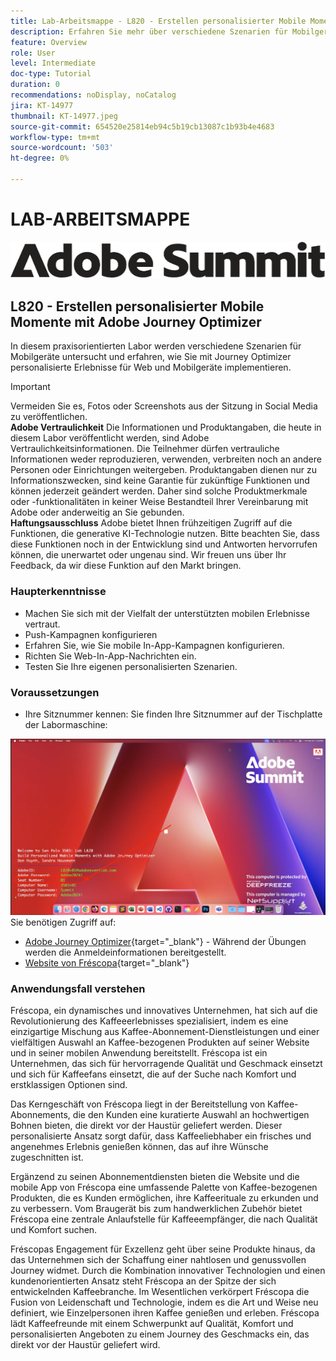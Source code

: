 ```yaml
---
title: Lab-Arbeitsmappe - L820 - Erstellen personalisierter Mobile Momente mit Adobe Journey Optimizer
description: Erfahren Sie mehr über verschiedene Szenarien für Mobilgeräte und erfahren Sie, wie Sie mit Journey Optimizer personalisierte Erlebnisse für Web und Mobilgeräte implementieren.
feature: Overview
role: User
level: Intermediate
doc-type: Tutorial
duration: 0
recommendations: noDisplay, noCatalog
jira: KT-14977
thumbnail: KT-14977.jpeg
source-git-commit: 654520e25814eb94c5b19cb13087c1b93b4e4683
workflow-type: tm+mt
source-wordcount: '503'
ht-degree: 0%

---
```



# LAB-ARBEITSMAPPE

![Adobe Summit - Alternativtext](/help/summit/l820-lab-workbook/assets/adobe-summit.png "Adobe Summit")

## L820 - Erstellen personalisierter Mobile Momente mit Adobe Journey Optimizer

In diesem praxisorientierten Labor werden verschiedene Szenarien für Mobilgeräte untersucht und erfahren, wie Sie mit Journey Optimizer personalisierte Erlebnisse für Web und Mobilgeräte implementieren.


>[!IMPORTANT]
>
>Vermeiden Sie es, Fotos oder Screenshots aus der Sitzung in Social Media zu veröffentlichen.
><br>
>**Adobe Vertraulichkeit**
>Die Informationen und Produktangaben, die heute in diesem Labor veröffentlicht werden, sind Adobe Vertraulichkeitsinformationen.
>Die Teilnehmer dürfen vertrauliche Informationen weder reproduzieren, verwenden, verbreiten noch an andere Personen oder Einrichtungen weitergeben.
>Produktangaben dienen nur zu Informationszwecken, sind keine Garantie für zukünftige Funktionen und können jederzeit geändert werden. Daher sind solche Produktmerkmale oder -funktionalitäten in keiner Weise Bestandteil Ihrer Vereinbarung mit Adobe oder anderweitig an Sie gebunden.
><br>
>**Haftungsausschluss**
>Adobe bietet Ihnen frühzeitigen Zugriff auf die Funktionen, die generative KI-Technologie nutzen. Bitte beachten Sie, dass diese Funktionen noch in der Entwicklung sind und Antworten hervorrufen können, die unerwartet oder ungenau sind. Wir freuen uns über Ihr Feedback, da wir diese Funktion auf den Markt bringen.


### Haupterkenntnisse

* Machen Sie sich mit der Vielfalt der unterstützten mobilen Erlebnisse vertraut.
* Push-Kampagnen konfigurieren
* Erfahren Sie, wie Sie mobile In-App-Kampagnen konfigurieren.
* Richten Sie Web-In-App-Nachrichten ein.
* Testen Sie Ihre eigenen personalisierten Szenarien.

### Voraussetzungen

* Ihre Sitznummer kennen: Sie finden Ihre Sitznummer auf der Tischplatte der Labormaschine:

![Sitznummer](/help/summit/l820-lab-workbook/assets/locate-seat-number.png)
Sie benötigen Zugriff auf:

* [Adobe Journey Optimizer](https://experience.adobe.com/#/@techmarketingdemos/sname:summit-ajo-lab/journey-optimizer/home){target="_blank"}  - Während der Übungen werden die Anmeldeinformationen bereitgestellt.
* [Website von Fréscopa](https://dsn.adobe.com/p/adobe-summit-2024?token=eyJhbGciOiJIUzI1NiIsInR5cCI6IkpXVCJ9.eyJpZCI6ImFub255bW91cyIsImVtYWlsIjoiYW5vbnltb3VzQGFkb2JlLmNvbSIsImlzc3VlciI6InNoYXJlZC1saW5rIiwiYXJnb24iOnsiYWNjZXNzIjoicmVhZC1wcm9qZWN0IiwicHJvamVjdElkIjoiYWRvYmUtc3VtbWl0LTIwMjQifSwiaWF0IjoxNzEwNTI0MTIwLCJleHAiOjE3MTIzMzg1MjB9.q2uGVst6HjJw8SCWl-3pViNzepkdGnNCvGqZnbbkTsY){target="_blank"}


### Anwendungsfall verstehen

Fréscopa, ein dynamisches und innovatives Unternehmen, hat sich auf die Revolutionierung des Kaffeeerlebnisses spezialisiert, indem es eine einzigartige Mischung aus Kaffee-Abonnement-Dienstleistungen und einer vielfältigen Auswahl an Kaffee-bezogenen Produkten auf seiner Website und in seiner mobilen Anwendung bereitstellt. Fréscopa ist ein Unternehmen, das sich für hervorragende Qualität und Geschmack einsetzt und sich für Kaffeefans einsetzt, die auf der Suche nach Komfort und erstklassigen Optionen sind.

Das Kerngeschäft von Fréscopa liegt in der Bereitstellung von Kaffee-Abonnements, die den Kunden eine kuratierte Auswahl an hochwertigen Bohnen bieten, die direkt vor der Haustür geliefert werden. Dieser personalisierte Ansatz sorgt dafür, dass Kaffeeliebhaber ein frisches und angenehmes Erlebnis genießen können, das auf ihre Wünsche zugeschnitten ist.

Ergänzend zu seinen Abonnementdiensten bieten die Website und die mobile App von Fréscopa eine umfassende Palette von Kaffee-bezogenen Produkten, die es Kunden ermöglichen, ihre Kaffeerituale zu erkunden und zu verbessern. Vom Braugerät bis zum handwerklichen Zubehör bietet Fréscopa eine zentrale Anlaufstelle für Kaffeeempfänger, die nach Qualität und Komfort suchen.

Fréscopas Engagement für Exzellenz geht über seine Produkte hinaus, da das Unternehmen sich der Schaffung einer nahtlosen und genussvollen Journey widmet. Durch die Kombination innovativer Technologien und einen kundenorientierten Ansatz steht Fréscopa an der Spitze der sich entwickelnden Kaffeebranche. Im Wesentlichen verkörpert Fréscopa die Fusion von Leidenschaft und Technologie, indem es die Art und Weise neu definiert, wie Einzelpersonen ihren Kaffee genießen und erleben. Fréscopa lädt Kaffeefreunde mit einem Schwerpunkt auf Qualität, Komfort und personalisierten Angeboten zu einem Journey des Geschmacks ein, das direkt vor der Haustür geliefert wird.

